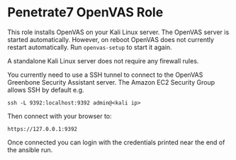 Penetrate7 OpenVAS Role
===================

This role installs OpenVAS on your Kali Linux server.
The OpenVAS server is started automatically. However, on reboot OpenVAS does
not currently restart automatically. Run `openvas-setup` to start it again.

A standalone Kali Linux server does not require any firewall rules.

You currently need to use a SSH tunnel to connect to the OpenVAS Greenbone Security
Assistant server. The Amazon EC2 Security Group allows SSH by default e.g.

    ssh -L 9392:localhost:9392 admin@<kali ip>

Then connect with your browser to:

    https://127.0.0.1:9392

Once connected you can login with the credentials printed near the end of the
ansible run.
